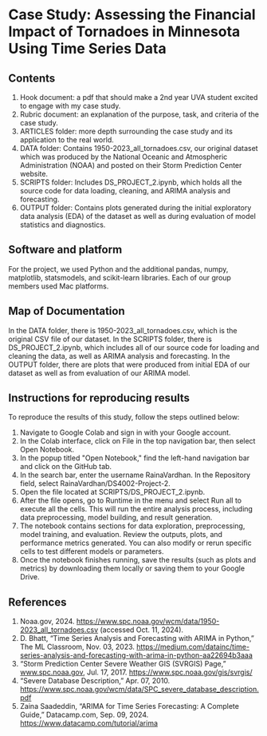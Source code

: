 # Case Study: Assessing the Financial Impact of Tornadoes in Minnesota Using Time Series Data

## Contents
1. Hook document: a pdf that should make a 2nd year UVA student excited to engage with my case study.
2. Rubric document: an explanation of the purpose, task, and criteria of the case study.
3. ARTICLES folder: more depth surrounding the case study and its application to the real world.
4. DATA folder: Contains 1950-2023_all_tornadoes.csv, our original dataset which was produced by the National Oceanic and Atmospheric Administration (NOAA) and posted on their Storm Prediction Center website.
5. SCRIPTS folder: Includes DS_PROJECT_2.ipynb, which holds all the source code for data loading, cleaning, and ARIMA analysis and forecasting.
6. OUTPUT folder: Contains plots generated during the initial exploratory data analysis (EDA) of the dataset as well as during evaluation of model statistics and diagnostics.

## Software and platform
For the project, we used Python and the additional pandas, numpy, matplotlib, statsmodels, and scikit-learn libraries. Each of our group members used Mac platforms.

## Map of Documentation
In the DATA folder, there is 1950-2023_all_tornadoes.csv, which is the original CSV file of our dataset. In the SCRIPTS folder, there is DS_PROJECT_2.ipynb, which includes all of our source code for loading and cleaning the data, as well as ARIMA analysis and forecasting. In the OUTPUT folder, there are plots that were produced from initial EDA of our dataset as well as from evaluation of our ARIMA model.


## Instructions for reproducing results
To reproduce the results of this study, follow the steps outlined below:

1. Navigate to Google Colab and sign in with your Google account.
2. In the Colab interface, click on File in the top navigation bar, then select Open Notebook.
3. In the popup titled "Open Notebook," find the left-hand navigation bar and click on the GitHub tab.
4. In the search bar, enter the username RainaVardhan. In the Repository field, select RainaVardhan/DS4002-Project-2.
5. Open the file located at SCRIPTS/DS_PROJECT_2.ipynb.
6. After the file opens, go to Runtime in the menu and select Run all to execute all the cells. This will run the entire analysis process, including data preprocessing, model building, and result generation.
7. The notebook contains sections for data exploration, preprocessing, model training, and evaluation. Review the outputs, plots, and performance metrics generated. You can also modify or rerun specific cells to test different models or parameters.
8.  Once the notebook finishes running, save the results (such as plots and metrics) by downloading them locally or saving them to your Google Drive.


## References
1. Noaa.gov, 2024. https://www.spc.noaa.gov/wcm/data/1950-2023_all_tornadoes.csv (accessed Oct. 11, 2024).
2. D. Bhatt, “Time Series Analysis and Forecasting with ARIMA in Python,” The ML Classroom, Nov. 03, 2023. https://medium.com/datainc/time-series-analysis-and-forecasting-with-arima-in-python-aa22694b3aaa 
3. “Storm Prediction Center Severe Weather GIS (SVRGIS) Page,” www.spc.noaa.gov, Jul. 17, 2017. https://www.spc.noaa.gov/gis/svrgis/ 
4. “Severe Database Description,” Apr. 07, 2010. https://www.spc.noaa.gov/wcm/data/SPC_severe_database_description.pdf
5. Zaina Saadeddin, “ARIMA for Time Series Forecasting: A Complete Guide,” Datacamp.com, Sep. 09, 2024. https://www.datacamp.com/tutorial/arima
